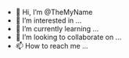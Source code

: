 - 👋 Hi, I’m @TheMyName
- 👀 I’m interested in ...
- 🌱 I’m currently learning ...
- 💞️ I’m looking to collaborate on ...
- 📫 How to reach me ...

<!---
TheMyName/TheMyName is a ✨ special ✨ repository because its `README.md` (this file) appears on your GitHub profile.
You can click the Preview link to take a look at your changes.
--->
